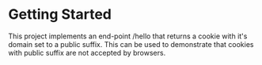 # Getting Started

This project implements an end-point /hello that returns a cookie with it's domain set to a public suffix. This can be used to demonstrate that cookies with public suffix are not accepted by browsers.